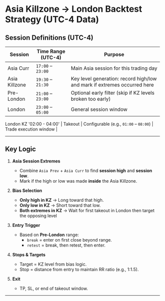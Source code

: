 # Asia Killzone → London Backtest Strategy (UTC-4 Data)

## Session Definitions (UTC-4)
| Session       | Time Range (UTC-4) | Purpose |
|---------------|-------------------|---------|
| Asia Curr     | `17:00` – `23:00` | Main Asia session for this trading day |
| Asia Killzone | `19:30` – `21:30` | Key level generation: record high/low and mark if extremes occurred here |
| Pre-London    | `21:00` – `23:00` | Optional early filter (skip if KZ levels broken too early) |
| London        | `23:00` – `05:00` | General session window |
London KZ '02:00 - 04:00'
| Takeout       | Configurable (e.g., `01:00` – `08:00`) | Trade execution window |

---

## Key Logic

1. **Asia Session Extremes**  
   - Combine `Asia Prev` + `Asia Curr` to find **session high** and **session low**.
   - Mark if the high or low was made **inside** the Asia Killzone.

2. **Bias Selection**  
   - **Only high in KZ** → Long toward that high.  
   - **Only low in KZ** → Short toward that low.  
   - **Both extremes in KZ** → Wait for first takeout in London then target the opposing level

3. **Entry Trigger**  
   - Based on **Pre-London** range:
     - `break` = enter on first close beyond range.
     - `retest` = break, then retest, then enter.

4. **Stops & Targets**  
   - Target = KZ level from bias logic.
   - Stop = distance from entry to maintain RR ratio (e.g., 1:1.5).

5. **Exit**  
   - TP, SL, or end of takeout window.

---
